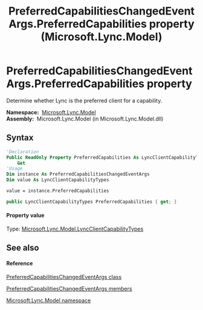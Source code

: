 ﻿---
title: PreferredCapabilitiesChangedEventArgs.PreferredCapabilities property  (Microsoft.Lync.Model)
TOCTitle: 'PreferredCapabilities property '
ms:assetid: P:Microsoft.Lync.Model.PreferredCapabilitiesChangedEventArgs.PreferredCapabilities_DI_3_UC_OCS14MrefLyncWPF
ms:mtpsurl: https://msdn.microsoft.com/en-us/library/microsoft.lync.model.preferredcapabilitieschangedeventargs.preferredcapabilities_di_3_uc_ocs14mreflyncwpf(v=office.15)
ms:contentKeyID: 48589255
ms.date: 07/28/2014
mtps_version: v=office.15
f1_keywords:
- Microsoft.Lync.Model.PreferredCapabilitiesChangedEventArgs.PreferredCapabilities
dev_langs:
- CSharp
- JScript
- VB
- other
---

# PreferredCapabilitiesChangedEventArgs.PreferredCapabilities property

Determine whether Lync is the preferred client for a capability.

**Namespace:**  [Microsoft.Lync.Model](microsoft-lync-model-namespace_2.md)  
**Assembly:**  Microsoft.Lync.Model (in Microsoft.Lync.Model.dll)

## Syntax

``` vb
'Declaration
Public ReadOnly Property PreferredCapabilities As LyncClientCapabilityTypes
    Get
'Usage
Dim instance As PreferredCapabilitiesChangedEventArgs
Dim value As LyncClientCapabilityTypes

value = instance.PreferredCapabilities
```

``` csharp
public LyncClientCapabilityTypes PreferredCapabilities { get; }
```

#### Property value

Type: [Microsoft.Lync.Model.LyncClientCapabilityTypes](lyncclientcapabilitytypes-enumeration-microsoft-lync-model_2.md)  

## See also

#### Reference

[PreferredCapabilitiesChangedEventArgs class](preferredcapabilitieschangedeventargs-class-microsoft-lync-model_2.md)

[PreferredCapabilitiesChangedEventArgs members](preferredcapabilitieschangedeventargs-members-microsoft-lync-model_2.md)

[Microsoft.Lync.Model namespace](microsoft-lync-model-namespace_2.md)

